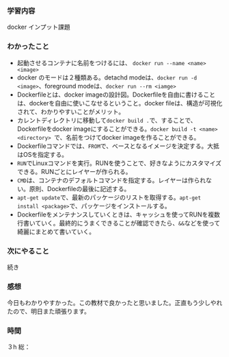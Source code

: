 ### 学習内容
docker インプット課題
### わかったこと
- 起動させるコンテナに名前をつけるには、 `docker run --name <name> <image>`
- docker のモードは２種類ある。detachd modeは、`docker run -d <image>`、foreground modeは、`docker run --rm <iamge>`
- Dockerfileとは、docker imageの設計図。Dockerfileを自由に書けることは、dockerを自由に使いこなせるということ。docker fileは、構造が可視化されて、わかりやすいことがメリット。
- カレントディレクトリに移動して`docker build .`で、することで、Dockerfileをdocker imageにすることができる。`docker build -t <name> <directory> `で、名前をつけてdocker imageを作ることができる。
- Dockerfileコマンドでは、`FROM`で、ベースとなるイメージを決定する。大抵はOSを指定する。
- `RUN`でLinuxコマンドを実行。RUNを使うことで、好きなようにカスタマイズできる。RUNごとにレイヤーが作られる。
- `CMD`は、コンテナのデフォルトコマンドを指定する。レイヤーは作られない。原則、Dockerfileの最後に記述する。
- `apt-get update`で、最新のパッケージのリストを取得する。`apt-get install <package>`で、パッケージをインストールする。
- Dockerfileをメンテナンスしていくときは、キャッシュを使ってRUNを複数行書いていく。最終的にうまくできることが確認できたら、`&&`などを使って綺麗にまとめて書いていく。
### 次にやること
続き
### 感想
今日もわかりやすかった。この教材で良かったと思いました。正直もう少しやれたので、明日また頑張ります。
### 時間
３h
総：
